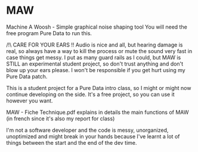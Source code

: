 # MAW
Machine A Woosh - Simple graphical noise shaping tool
You will need the free program Pure Data to run this.

/!\ CARE FOR YOUR EARS !! Audio is nice and all, but hearing damage is real, so always have a way to kill the process or mute the sound very fast in case things get messy. I put as many guard rails as I could, but MAW is STILL an experimental student project, so don't trust anything and don't blow up your ears please. I won't be responsible if you get hurt using my Pure Data patch.

This is a student project for a Pure Data intro class, so I might or might now continue developing on the side. It's a free project, so you can use it however you want.

MAW - Fiche Technique.pdf explains in details the main functions of MAW (in french since it's also my report for class)

I'm not a software developer and the code is messy, unorganized, unoptimized and might break in your hands because I've learnt a lot of things between the start and the end of the dev time.
